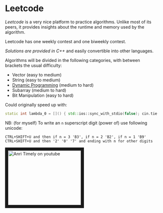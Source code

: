 # Leetcode

*Leetcode* is a very nice platform to practice algorithms. Unlike most of its peers, it provides insights about the runtime and memory used by the algorithm.

Leetcode has one weekly contest and one biweekly contest.

*Solutions are provided in C++* and easily convertible into other languages.

Algorithms will be divided in the following categories, with between brackets the usual difficulty:
* Vector (easy to medium)
* String (easy to medium)
* [Dynamic Programming](https://en.wikipedia.org/wiki/Dynamic_programming) (medium to hard)
* Subarray (medium to hard)
* Bit Manipulation (easy to hard)

Could originally speed up with:
```cpp
static int lambda_0 = []() { std::ios::sync_with_stdio(false); cin.tie(NULL); return 0; }();
```

NB: (for myself) To write an ```n``` superscript digit (power of) use following unicode:
```
CTRL+SHIFT+U and then if n = 3 'B3', if n = 2 'B2', if n = 1 'B9'
CTRL+SHIFT+U and then '2' '0' '7' and ending with n for other digits
```

<a href="https://www.youtube.com/watch?v=fp2psphgAK4
" target="_blank"><img src="http://img.youtube.com/vi/fp2psphgAK4/0.jpg"
alt="Anri Timely on youtube" width="240" height="180" border="10" /></a>
